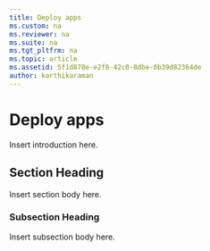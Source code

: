 ```yaml
---
title: Deploy apps
ms.custom: na
ms.reviewer: na
ms.suite: na
ms.tgt_pltfrm: na
ms.topic: article
ms.assetid: 5f1d878e-e2f8-42c0-8dbe-0b39d82364de
author: karthikaraman
---
```

# Deploy apps
Insert introduction here.

## Section Heading
Insert section body here.

### Subsection Heading
Insert subsection body here.

